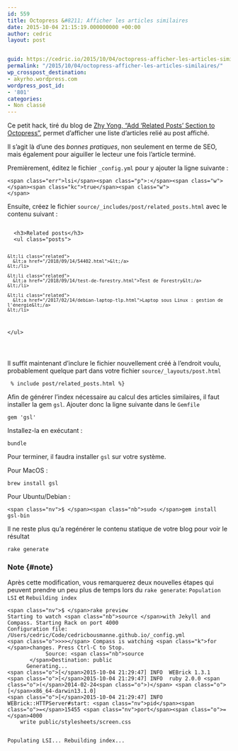 ```yaml
---
id: 559
title: Octopress &#8211; Afficher les articles similaires
date: 2015-10-04 21:15:19.000000000 +00:00
author: cedric
layout: post


guid: https://cedric.io/2015/10/04/octopress-afficher-les-articles-similaires.html
permalink: "/2015/10/04/octopress-afficher-les-articles-similaires/"
wp_crosspost_destination:
- akyrho.wordpress.com
wordpress_post_id:
- '801'
categories:
- Non classé
---
```

Ce petit hack, tiré du blog de [Zhy Yong, “Add ‘Related Posts’ Section to Octopress”](http://zhuyong.me/blog/2014/02/05/add-related-posts-section-to-octopress/), permet d’afficher une liste d’articles relié au post affiché.

Il s’agit là d’une des _bonnes pratiques_, non seulement en terme de SEO, mais également pour aiguiller le lecteur une fois l’article terminé.

Premièrement, éditez le fichier <code class="highlighter-rouge">_config.yml</code> pour y ajouter la ligne suivante :

<div class="language-json highlighter-rouge">
  <div class="highlight">
    <pre class="highlight"><code>&lt;span class="err">lsi&lt;/span>&lt;span class="p">:&lt;/span>&lt;span class="w"> &lt;/span>&lt;span class="kc">true&lt;/span>&lt;span class="w">
&lt;/span></code></pre>
  </div>
</div>

<!-- more -->

Ensuite, créez le fichier <code class="highlighter-rouge">source/_includes/post/related_posts.html</code> avec le contenu suivant :

<div class="highlighter-rouge">
  <div class="highlight">
    <pre class="highlight"><code>
  &lt;h3>Related posts&lt;/h3>
  &lt;ul class="posts">
  
    &lt;li class="related">
      &lt;a href="/2018/09/14/54402.html">&lt;/a>
    &lt;/li>
  
    &lt;li class="related">
      &lt;a href="/2018/09/14/test-de-forestry.html">Test de Forestry&lt;/a>
    &lt;/li>
  
    &lt;li class="related">
      &lt;a href="/2017/02/14/debian-laptop-tlp.html">Laptop sous Linux : gestion de l'énergie&lt;/a>
    &lt;/li>
  
  &lt;/ul>

</code></pre>
  </div>
</div>

Il suffit maintenant d’inclure le fichier nouvellement créé à l’endroit voulu, probablement quelque part dans votre fichier <code class="highlighter-rouge">source/_layouts/post.html</code>

<div class="highlighter-rouge">
  <div class="highlight">
    <pre class="highlight"><code> % include post/related_posts.html %}
</code></pre>
  </div>
</div>

Afin de générer l’index nécessaire au calcul des articles similaires, il faut installer la gem <code class="highlighter-rouge">gsl</code>. Ajouter donc la ligne suivante dans le <code class="highlighter-rouge">Gemfile</code>

<div class="language-text highlighter-rouge">
  <div class="highlight">
    <pre class="highlight"><code>gem 'gsl'
</code></pre>
  </div>
</div>

Installez-la en exécutant :

<div class="language-bash highlighter-rouge">
  <div class="highlight">
    <pre class="highlight"><code>bundle
</code></pre>
  </div>
</div>

Pour terminer, il faudra installer <code class="highlighter-rouge">gsl</code> sur votre système.

Pour MacOS :

<div class="language-bash highlighter-rouge">
  <div class="highlight">
    <pre class="highlight"><code>brew install gsl
</code></pre>
  </div>
</div>

Pour Ubuntu/Debian :

<div class="language-bash highlighter-rouge">
  <div class="highlight">
    <pre class="highlight"><code>&lt;span class="nv">$ &lt;/span>&lt;span class="nb">sudo &lt;/span>gem install gsl-bin
</code></pre>
  </div>
</div>

Il ne reste plus qu’a regénérer le contenu statique de votre blog pour voir le résultat

<div class="language-bash highlighter-rouge">
  <div class="highlight">
    <pre class="highlight"><code>rake generate
</code></pre>
  </div>
</div>

### Note {#note}

Après cette modification, vous remarquerez deux nouvelles étapes qui peuvent prendre un peu plus de temps lors du <code class="highlighter-rouge">rake generate</code>: <code class="highlighter-rouge">Population LSI</code> et <code class="highlighter-rouge">Rebuilding index</code>

<div class="language-bash highlighter-rouge">
  <div class="highlight">
    <pre class="highlight"><code>&lt;span class="nv">$ &lt;/span>rake preview
Starting to watch &lt;span class="nb">source &lt;/span>with Jekyll and Compass. Starting Rack on port 4000
Configuration file: /Users/cedric/Code/cedricbousmanne.github.io/_config.yml
&lt;span class="o">>>>&lt;/span> Compass is watching &lt;span class="k">for &lt;/span>changes. Press Ctrl-C to Stop.
            Source: &lt;span class="nb">source
       &lt;/span>Destination: public
      Generating...
&lt;span class="o">[&lt;/span>2015-10-04 21:29:47] INFO  WEBrick 1.3.1
&lt;span class="o">[&lt;/span>2015-10-04 21:29:47] INFO  ruby 2.0.0 &lt;span class="o">(&lt;/span>2014-02-24&lt;span class="o">)&lt;/span> &lt;span class="o">[&lt;/span>x86_64-darwin13.1.0]
&lt;span class="o">[&lt;/span>2015-10-04 21:29:47] INFO  WEBrick::HTTPServer#start: &lt;span class="nv">pid&lt;/span>&lt;span class="o">=&lt;/span>15455 &lt;span class="nv">port&lt;/span>&lt;span class="o">=&lt;/span>4000
    write public/stylesheets/screen.css

  Populating LSI...
Rebuilding index...
</code></pre>
  </div>
</div>